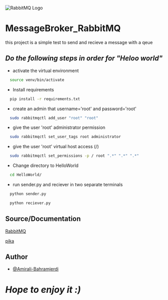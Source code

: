 ![RabbitMQ Logo](https://www.rabbitmq.com/img/rabbitmq-logo-with-name.svg)
# MessageBroker_RabbitMQ
this project is a simple test to send and recieve a message with a qeue 



## ***Do the following steps in order for "Heloo world"***


- activate the virtual environment

```bash
  source venv/bin/activate
```
- Install requirements

```bash
  pip install -r requirements.txt
```

- create an admin that username='root' and password='root'
```bash
  sudo rabbitmqctl add_user "root" "root"   
```

- give the user 'root' administrator permission
```bash
  sudo rabbitmqctl set_user_tags root administrator 
```


- give the user 'root' virtual host access (/)
```bash
  sudo rabbitmqctl set_permissions -p / root ".*" ".*" ".*" 
```

 
- Change directory to HelloWorld

```bash
  cd HelloWorld/  
```

 
- run sender.py and reciever in two separate terminals

```bash
  python sender.py
```

```bash
  python reciever.py
```



## Source/Documentation

[RabbitMQ](https://www.rabbitmq.com/)

[pika](https://pika.readthedocs.io/en/stable/)




## Author

- [@Amirali-Bahramjerdi](https://github.com/AmirAli-BahramJerdi)

# ***Hope to enjoy it :)***